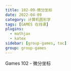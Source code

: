 ```yaml
---
title: 102-09-微分坐标
date: 2022-04-09
category: 计算机图形学
tags: [GAMES 在线课]
plugins:
  - mathjax
  - katex
sidebar: [group-games, toc]
group: group-games
---
```


Games 102 - 微分坐标

<!--more-->

## 